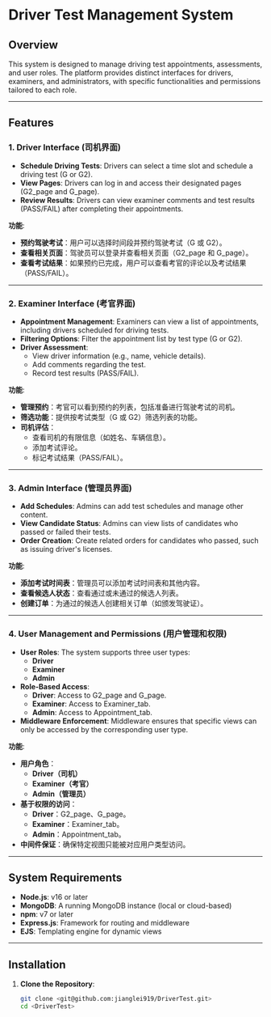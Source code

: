 # **Driver Test Management System**

## **Overview**
This system is designed to manage driving test appointments, assessments, and user roles. The platform provides distinct interfaces for drivers, examiners, and administrators, with specific functionalities and permissions tailored to each role.

---

## **Features**

### **1. Driver Interface (司机界面)**
- **Schedule Driving Tests**: Drivers can select a time slot and schedule a driving test (G or G2).
- **View Pages**: Drivers can log in and access their designated pages (G2_page and G_page).
- **Review Results**: Drivers can view examiner comments and test results (PASS/FAIL) after completing their appointments.

**功能**:
- **预约驾驶考试**：用户可以选择时间段并预约驾驶考试（G 或 G2）。
- **查看相关页面**：驾驶员可以登录并查看相关页面（G2_page 和 G_page）。
- **查看考试结果**：如果预约已完成，用户可以查看考官的评论以及考试结果（PASS/FAIL）。

---

### **2. Examiner Interface (考官界面)**
- **Appointment Management**: Examiners can view a list of appointments, including drivers scheduled for driving tests.
- **Filtering Options**: Filter the appointment list by test type (G or G2).
- **Driver Assessment**:
  - View driver information (e.g., name, vehicle details).
  - Add comments regarding the test.
  - Record test results (PASS/FAIL).

**功能**:
- **管理预约**：考官可以看到预约的列表，包括准备进行驾驶考试的司机。
- **筛选功能**：提供按考试类型（G 或 G2）筛选列表的功能。
- **司机评估**：
  - 查看司机的有限信息（如姓名、车辆信息）。
  - 添加考试评论。
  - 标记考试结果（PASS/FAIL）。

---

### **3. Admin Interface (管理员界面)**
- **Add Schedules**: Admins can add test schedules and manage other content.
- **View Candidate Status**: Admins can view lists of candidates who passed or failed their tests.
- **Order Creation**: Create related orders for candidates who passed, such as issuing driver's licenses.

**功能**:
- **添加考试时间表**：管理员可以添加考试时间表和其他内容。
- **查看候选人状态**：查看通过或未通过的候选人列表。
- **创建订单**：为通过的候选人创建相关订单（如颁发驾驶证）。

---

### **4. User Management and Permissions (用户管理和权限)**
- **User Roles**: The system supports three user types:
  - **Driver**
  - **Examiner**
  - **Admin**
- **Role-Based Access**:
  - **Driver**: Access to G2_page and G_page.
  - **Examiner**: Access to Examiner_tab.
  - **Admin**: Access to Appointment_tab.
- **Middleware Enforcement**: Middleware ensures that specific views can only be accessed by the corresponding user type.

**功能**:
- **用户角色**：
  - **Driver（司机）**
  - **Examiner（考官）**
  - **Admin（管理员）**
- **基于权限的访问**：
  - **Driver**：G2_page、G_page。
  - **Examiner**：Examiner_tab。
  - **Admin**：Appointment_tab。
- **中间件保证**：确保特定视图只能被对应用户类型访问。

---

## **System Requirements**
- **Node.js**: v16 or later
- **MongoDB**: A running MongoDB instance (local or cloud-based)
- **npm**: v7 or later
- **Express.js**: Framework for routing and middleware
- **EJS**: Templating engine for dynamic views

---

## **Installation**

1. **Clone the Repository**:
   ```bash
   git clone <git@github.com:jianglei919/DriverTest.git>
   cd <DriverTest>